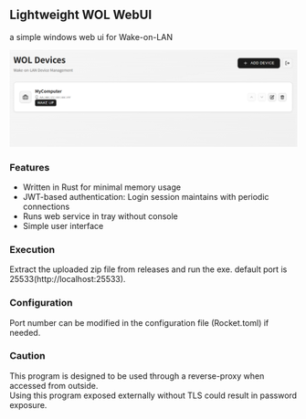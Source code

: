 ## Lightweight WOL WebUI
a simple windows web ui for Wake-on-LAN

![img.png](img.png)
### Features
- Written in Rust for minimal memory usage
- JWT-based authentication: Login session maintains with periodic connections
- Runs web service in tray without console
- Simple user interface

### Execution
Extract the uploaded zip file from releases and run the exe.
default port is 25533(http://localhost:25533).

### Configuration
Port number can be modified in the configuration file (Rocket.toml) if needed.

### Caution
This program is designed to be used through a reverse-proxy when accessed from outside.  
Using this program exposed externally without TLS could result in password exposure.

